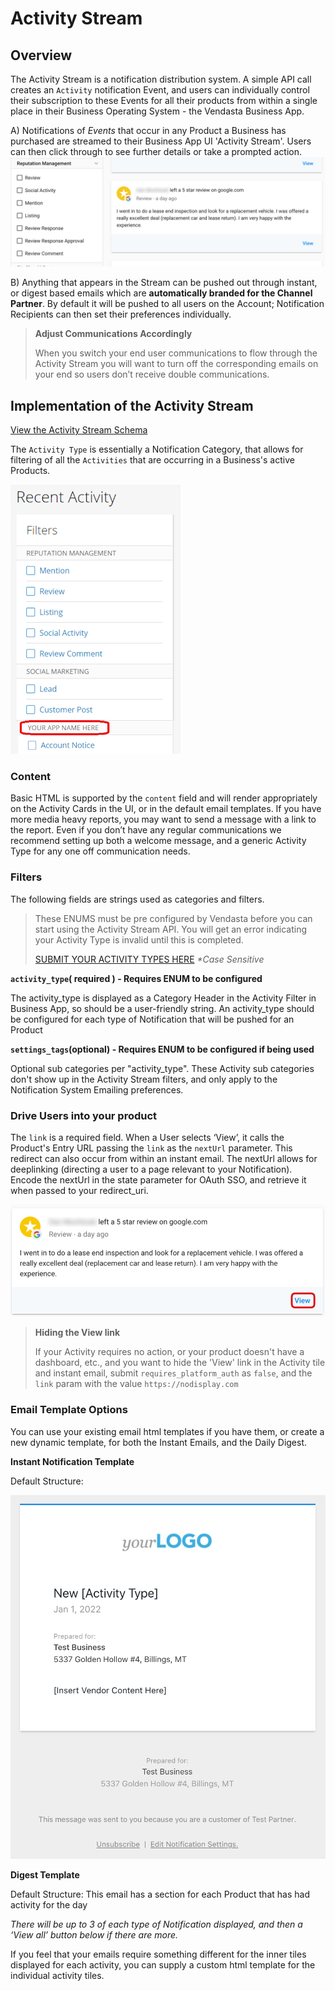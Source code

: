 # Activity Stream

## Overview
The Activity Stream is a notification distribution system. A simple API call creates an `Activity` notification Event, and users can individually control their subscription to these Events for all their products from within a single place in their Business Operating System - the Vendasta Business App.

A) Notifications of _Events_ that occur in any Product a Business has purchased are streamed to their Business App UI 'Activity Stream'. Users can then click through to see further details or take a prompted action.
![highlights](../../assets/images/guides/activitystream/activitystream_activity.png)

B) Anything that appears in the Stream can be pushed out through instant, or digest based emails which are **automatically branded for the Channel Partner**. By default it will be pushed to all users on the Account; Notification Recipients can then set their preferences individually.

<!-- theme: warning -->
>**Adjust Communications Accordingly**
>
>When you switch your end user communications to flow through the Activity Stream you will want to turn off the corresponding emails on your end so users don’t receive double communications.

## Implementation of the Activity Stream

[View the Activity Stream Schema](https://developers.vendasta.com/vendor/c2NoOjE2NTY5NDA3-activity)

The `Activity Type` is essentially a Notification Category, that allows for filtering of all the `Activities` that are occurring in a Business's active Products.

![new](../../assets/images/guides/activitystream/activitystream_activitytype.png)

### Content

Basic HTML is supported by the `content` field and will render appropriately on the Activity Cards in the UI, or in the default email templates. If you have more media heavy reports, you may want to send a message with a link to the report. Even if you don’t have any regular communications we recommend setting up both a welcome message, and a generic Activity Type for any one off communication needs.

### Filters

The following fields are strings used as categories and filters. 

<!-- theme: warning -->
>These ENUMS must be pre configured by Vendasta before you can start using the Activity Stream API. You will get an error indicating your Activity Type is invalid until this is completed. 
>
>[SUBMIT YOUR ACTIVITY TYPES HERE](https://docs.google.com/forms/d/e/1FAIpQLSciEKVtCsTEYzJMeLO3sSjTvdQX8L-XLr9xgjgn3tuldZdfZg/viewform?usp=sf_link) _*Case Sensitive_

**`activity_type`( required ) - Requires ENUM to be configured**

The activity_type is displayed as a Category Header in the Activity Filter in Business App, so should be a user-friendly string. An activity_type should be configured for each type of Notification that will be pushed for an Product

**`settings_tags`(optional) - Requires ENUM to be configured if being used**

Optional sub categories per "activity_type". These Activity sub categories don't show up in the Activity Stream filters, and only apply to the Notification System Emailing preferences.

### Drive Users into your product

The `link` is a required field. When a User selects ‘View’, it calls the Product's Entry URL passing the `link` as the `nextUrl` parameter. This redirect can also occur from within an instant email. The nextUrl allows for deeplinking (directing a user to a page relevant to your Notification). Encode the nextUrl in the state parameter for OAuth SSO, and retrieve it when passed to your redirect_uri.

![Deep Linking](../../assets/images/guides/activitystream/activity_deeplink.png)

<!-- theme: info -->
> **Hiding the View link** 
>
>If your Activity requires no action, or your product doesn't have a dashboard, etc., and you want to hide the 'View' link in the Activity tile and instant email, submit `requires_platform_auth` as `false`, and the `link` param with the value `https://nodisplay.com`

### Email Template Options

You can use your existing email html templates if you have them, or create a new dynamic template, for both the Instant Emails, and the Daily Digest.

**Instant Notification Template**

Default Structure:

![Example Instant Notification Email](../../assets/images/guides/activitystream/InstantActivity_Template.png)

**Digest Template**

Default Structure: This email has a section for each Product that has had activity for the day


*There will be up to 3 of each type of Notification displayed, and then a ‘View all’ button below if there are more.*

If you feel that your emails require something different for the inner tiles displayed for each activity, you can supply a custom html template for the individual activity tiles.